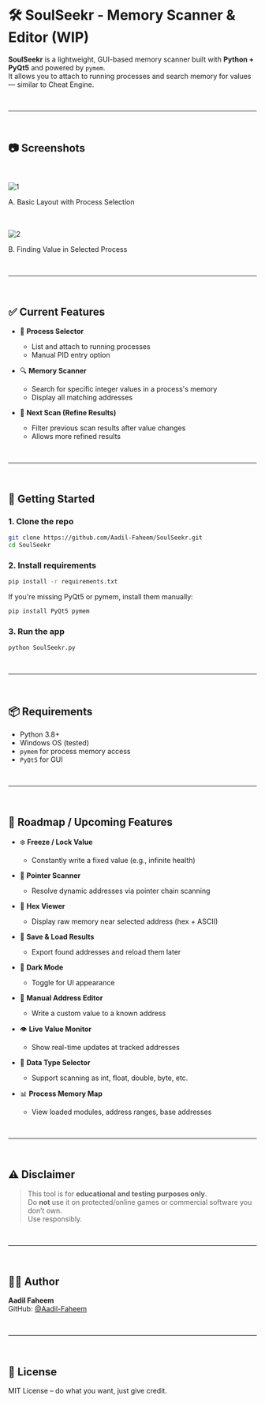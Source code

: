 # 🛠️ SoulSeekr - Memory Scanner & Editor (WIP)

**SoulSeekr** is a lightweight, GUI-based memory scanner built with **Python + PyQt5** and powered by `pymem`.  
It allows you to attach to running processes and search memory for values — similar to Cheat Engine.

<br>
<hr>
<br>

## 📷 Screenshots
<br>

![1](https://github.com/user-attachments/assets/3d1d990a-f53f-423c-a200-713785966360)

A. Basic Layout with Process Selection

<br><br>
![2](https://github.com/user-attachments/assets/daf4d3e9-9a5e-4780-9e16-c5840ac43b02)

B. Finding Value in Selected Process

<br>
<hr>
<br>

## ✅ Current Features

- 🎯 **Process Selector**
  - List and attach to running processes
  - Manual PID entry option

- 🔍 **Memory Scanner**
  - Search for specific integer values in a process's memory
  - Display all matching addresses

- 🔄 **Next Scan (Refine Results)**
  - Filter previous scan results after value changes
  - Allows more refined results

<br>
<hr>
<br>

## 🚀 Getting Started

### 1. Clone the repo
```bash
git clone https://github.com/Aadil-Faheem/SoulSeekr.git
cd SoulSeekr
```

### 2. Install requirements
```bash
pip install -r requirements.txt
```

If you're missing PyQt5 or pymem, install them manually:
```bash
pip install PyQt5 pymem
```

### 3. Run the app
```bash
python SoulSeekr.py
```

<br>
<hr>
<br>

## 📦 Requirements

- Python 3.8+
- Windows OS (tested)
- `pymem` for process memory access
- `PyQt5` for GUI

<br>
<hr>
<br>

## 🧠 Roadmap / Upcoming Features

- ❄️ **Freeze / Lock Value**
  - Constantly write a fixed value (e.g., infinite health)

- 🧭 **Pointer Scanner**
  - Resolve dynamic addresses via pointer chain scanning

- 🧮 **Hex Viewer**
  - Display raw memory near selected address (hex + ASCII)

- 💾 **Save & Load Results**
  - Export found addresses and reload them later

- 🌙 **Dark Mode**
  - Toggle for UI appearance

- 📝 **Manual Address Editor**
  - Write a custom value to a known address

- 👁️ **Live Value Monitor**
  - Show real-time updates at tracked addresses

- 🧬 **Data Type Selector**
  - Support scanning as int, float, double, byte, etc.

- 📊 **Process Memory Map**
  - View loaded modules, address ranges, base addresses

<br>
<hr>
<br>

## ⚠️ Disclaimer

> This tool is for **educational and testing purposes only**.  
> Do **not** use it on protected/online games or commercial software you don’t own.  
> Use responsibly.

<br>
<hr>
<br>

## 🧑‍💻 Author

**Aadil Faheem**  
GitHub: [@Aadil-Faheem](https://github.com/Aadil-Faheem)

<br>
<hr>
<br>

## 📜 License

MIT License – do what you want, just give credit.
